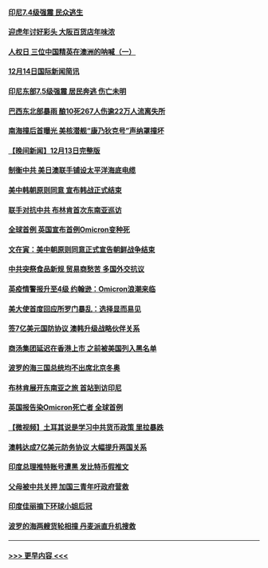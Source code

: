 #### [印尼7.4级强震 民众逃生](../pages/prog202/a103293524.md?t=12141901) 
#### [迎虎年讨好彩头 大阪百货店年味浓](../pages/prog202/a103293518.md?t=12141901) 
#### [人权日 三位中国精英在澳洲的呐喊（一）](../pages/prog202/a103293534.md?t=12141901) 
#### [12月14日国际新闻简讯](../pages/prog202/a103293485.md?t=12141901) 
#### [印尼东部7.5级强震 居民奔逃 伤亡未明](../pages/prog202/a103293372.md?t=12141901) 
#### [巴西东北部暴雨 酿10死267人伤逾22万人流离失所](../pages/prog202/a103293104.md?t=12141901) 
#### [南海撞后首曝光 美核潜舰“康乃狄克号”声纳罩撞坏](../pages/prog202/a103293163.md?t=12141901) 
#### [【晚间新闻】12月13日完整版](../pages/prog202/a103293106.md?t=12141901) 
#### [制衡中共 美日澳联手铺设太平洋海底电缆](../pages/prog202/a103292776.md?t=12141901) 
#### [美中韩朝原则同意 宣布韩战正式结束](../pages/prog202/a103292747.md?t=12141901) 
#### [联手对抗中共 布林肯首次东南亚巡访](../pages/prog202/a103292811.md?t=12141901) 
#### [全球首例 英国宣布首例Omicron变种死](../pages/prog202/a103292708.md?t=12141901) 
#### [文在寅：美中朝原则同意正式宣告朝鲜战争结束](../pages/prog202/a103292768.md?t=12141901) 
#### [中共突祭食品新规 贸易商愁苦 多国外交抗议](../pages/prog202/a103292629.md?t=12141901) 
#### [英疫情警报升至4级 约翰逊：Omicron浪潮来临](../pages/prog202/a103292510.md?t=12141901) 
#### [美大使首度回应所罗门暴乱：选择显而易见](../pages/prog202/a103292454.md?t=12141901) 
#### [签7亿美元国防协议 澳韩升级战略伙伴关系](../pages/prog202/a103292527.md?t=12141901) 
#### [商汤集团延迟在香港上市 之前被美国列入黑名单](../pages/prog202/a103292505.md?t=12141901) 
#### [波罗的海三国总统均不出席北京冬奥](../pages/prog202/a103292488.md?t=12141901) 
#### [布林肯展开东南亚之旅 首站到访印尼](../pages/prog202/a103292438.md?t=12141901) 
#### [英国报告染Omicron死亡者 全球首例](../pages/prog202/a103292434.md?t=12141901) 
#### [【微视频】土耳其说是学习中共货币政策 里拉暴跌](../pages/prog202/a103292444.md?t=12141901) 
#### [澳韩达成7亿美元防务协议 大幅提升两国关系](../pages/prog202/a103292351.md?t=12141901) 
#### [印度总理推特账号遭黑 发比特币假推文](../pages/prog202/a103292358.md?t=12141901) 
#### [父母被中共关押 加国三青年吁政府营救](../pages/prog202/a103292297.md?t=12141901) 
#### [印度佳丽摘下环球小姐后冠](../pages/prog202/a103292324.md?t=12141901) 
#### [波罗的海两艘货轮相撞 丹麦派直升机搜救](../pages/prog202/a103292267.md?t=12141901) 

----
#### [ >>> 更早内容 <<< ](../indexes/prog202-earlier.md)
